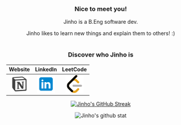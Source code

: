 <div align="center">
<h3>Nice to meet you!</h3>
<p>Jinho is a B.Eng software dev.</p>
<p>Jinho likes to learn new things and explain them to others! :)</p>
  
#
  
<h3>Discover who Jinho is</h3>
  
| Website | LinkedIn | LeetCode |
|:---:|:---:|:---:|
|[![website](./image/icons8-notion-48.png)](https://jinhohwang.notion.site/Jinho-s-website-9e6e54689dd3405fa90fc91465eef4cb) | [![linkedin](./image/icons8-linkedin-48.png)](https://www.linkedin.com/in/jinho-hwang-a8b171123/) | [![leetcode](./image/icons8-level-up-your-coding-skills-and-quickly-land-a-job-48.png)](https://leetcode.com/DandyEnders/) |

  
[![Jinho's GitHub Streak](http://github-readme-streak-stats.herokuapp.com?user=DandyEnders&theme=github-dark-blue&date_format=M%20j%5B%2C%20Y%5D)](https://git.io/streak-stats)
  
![Jinho's github stat](https://github-readme-stats.vercel.app/api?username=DandyEnders&show_icons=true&theme=github_dark)
  
</div>
